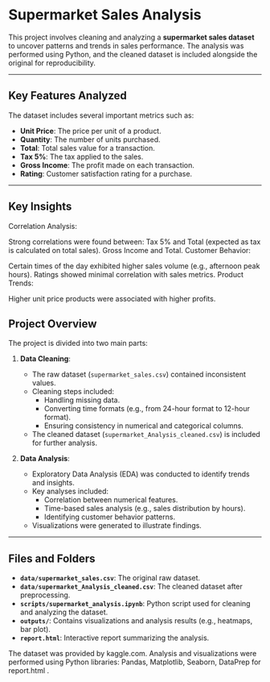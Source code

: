 # Supermarket Sales Analysis

This project involves cleaning and analyzing a **supermarket sales dataset** to uncover patterns and trends in sales performance.
 The analysis was performed using Python, and the cleaned dataset is included alongside the original for reproducibility.

---

## Key Features Analyzed
The dataset includes several important metrics such as:
- **Unit Price**: The price per unit of a product.
- **Quantity**: The number of units purchased.
- **Total**: Total sales value for a transaction.
- **Tax 5%**: The tax applied to the sales.
- **Gross Income**: The profit made on each transaction.
- **Rating**: Customer satisfaction rating for a purchase.

---

## Key Insights

Correlation Analysis:

Strong correlations were found between:
Tax 5% and Total (expected as tax is calculated on total sales).
Gross Income and Total.
Customer Behavior:

Certain times of the day exhibited higher sales volume (e.g., afternoon peak hours).
Ratings showed minimal correlation with sales metrics.
Product Trends:

Higher unit price products were associated with higher profits.
## Project Overview

The project is divided into two main parts:

1. **Data Cleaning**:
   - The raw dataset (`supermarket_sales.csv`) contained inconsistent values.
   - Cleaning steps included:
     - Handling missing data.
     - Converting time formats (e.g., from 24-hour format to 12-hour format).
     - Ensuring consistency in numerical and categorical columns.
   - The cleaned dataset (`supermarket_Analysis_cleaned.csv`) is included for further analysis.

2. **Data Analysis**:
   - Exploratory Data Analysis (EDA) was conducted to identify trends and insights.
   - Key analyses included:
     - Correlation between numerical features.
     - Time-based sales analysis (e.g., sales distribution by hours).
     - Identifying customer behavior patterns.
   - Visualizations were generated to illustrate findings.

---

## Files and Folders

- **`data/supermarket_sales.csv`**: The original raw dataset.
- **`data/supermarket_Analysis_cleaned.csv`**: The cleaned dataset after preprocessing.
- **`scripts/supermarket_analysis.ipynb`**: Python script used for cleaning and analyzing the dataset.
- **`outputs/`**: Contains visualizations and analysis results (e.g., heatmaps, bar plot).
- **`report.html`**: Interactive report summarizing the analysis.


The dataset was provided by kaggle.com.
Analysis and visualizations were performed using Python libraries: Pandas, Matplotlib, Seaborn, DataPrep for report.html .
